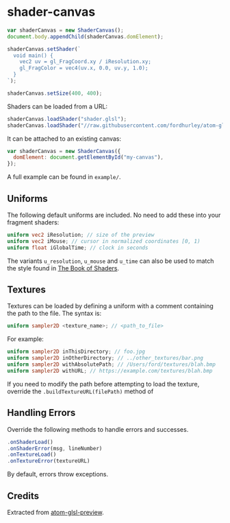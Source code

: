 # shader-canvas

```javascript
var shaderCanvas = new ShaderCanvas();
document.body.appendChild(shaderCanvas.domElement);

shaderCanvas.setShader(`
  void main() {
    vec2 uv = gl_FragCoord.xy / iResolution.xy;
    gl_FragColor = vec4(uv.x, 0.0, uv.y, 1.0);
  }
`);

shaderCanvas.setSize(400, 400);
```

Shaders can be loaded from a URL:

```javascript
shaderCanvas.loadShader("shader.glsl");
shaderCanvas.loadShader("//raw.githubusercontent.com/fordhurley/atom-glsl-preview/2c9d19fc/examples/frag.glsl")
```

It can be attached to an existing canvas:

```javascript
var shaderCanvas = new ShaderCanvas({
  domElement: document.getElementById("my-canvas"),
});
```

A full example can be found in `example/`.

## Uniforms

The following default uniforms are included. No need to add these into your
fragment shaders:

```glsl
uniform vec2 iResolution; // size of the preview
uniform vec2 iMouse; // cursor in normalized coordinates [0, 1)
uniform float iGlobalTime; // clock in seconds
```

The variants `u_resolution`, `u_mouse` and `u_time` can also be used to match
the style found in [The Book of Shaders](http://thebookofshaders.com/).


## Textures

Textures can be loaded by defining a uniform with a comment containing the path
to the file. The syntax is:

```glsl
uniform sampler2D <texture_name>; // <path_to_file>
```

For example:

```glsl
uniform sampler2D inThisDirectory; // foo.jpg
uniform sampler2D inOtherDirectory; // ../other_textures/bar.png
uniform sampler2D withAbsolutePath; // /Users/ford/textures/blah.bmp
uniform sampler2D withURL; // https://example.com/textures/blah.bmp
```

If you need to modify the path before attempting to load the texture, override
the `.buildTextureURL(filePath)` method of


## Handling Errors

Override the following methods to handle errors and successes.

```javascript
.onShaderLoad()
.onShaderError(msg, lineNumber)
.onTextureLoad()
.onTextureError(textureURL)
```

By default, errors throw exceptions.


## Credits

Extracted from [atom-glsl-preview](https://github.com/fordhurley/atom-glsl-preview).
